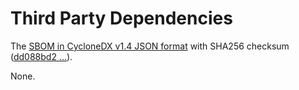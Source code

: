 # Third Party Dependencies

<!--[[[fill sbom_sha256()]]]-->
The [SBOM in CycloneDX v1.4 JSON format](https://git.sr.ht/~sthagen/puristaa/blob/default/sbom/cdx.json) with SHA256 checksum ([dd088bd2 ...](https://git.sr.ht/~sthagen/puristaa/blob/default/sbom/cdx.json.sha256 "sha256:dd088bd24c202baafcea95747181d01325772450b44b0767878df1f325fb43bb")).
<!--[[[end]]] (checksum: fc03ca33cab21f604ad90816b6bffcaf)-->

None.

